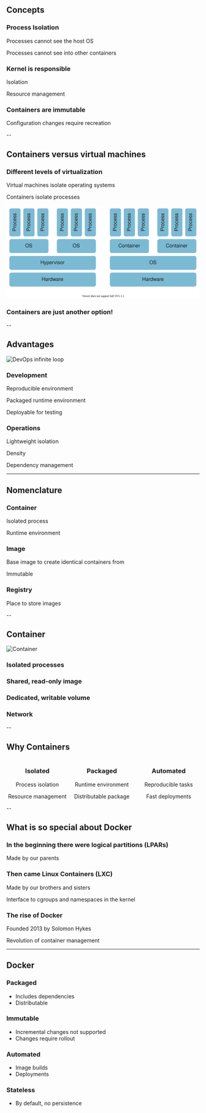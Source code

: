 ## Concepts

### Process Isolation

Processes cannot see the host OS

Processes cannot see into other containers

### Kernel is responsible

Isolation

Resource management

### Containers are immutable

Configuration changes require recreation

--

## Containers versus virtual machines

### Different levels of virtualization

Virtual machines isolate operating systems

Containers isolate processes

![Hardware virtualization vs. containers](010_basics/00_docker/containers_vs_vms.drawio.svg)

### Containers are just another option!

--

## Advantages

![DevOps infinite loop](../images/DevOps.png)
<!-- .element: style="width: 50%; float: right;" -->

### Development

Reproducible environment

Packaged runtime environment

Deployable for testing

### Operations

Lightweight isolation

Density

Dependency management

---

## Nomenclature

### Container

Isolated process

Runtime environment

### Image

Base image to create identical containers from

Immutable

### Registry

Place to store images

--

## Container

![Container](../images/Container.png) <!-- .element: style="float: right; width: 40%; padding-right: 2em;" -->

### Isolated processes

### Shared, read-only image

### Dedicated, writable volume

### Network

--

## Why Containers

<div style="width: 32%; padding-right: 0.5em; float: left; text-align: center;">
<p><i class="fas fa-umbrella fa-3x"></i></p>

<h3>Isolated</h3>

<p>Process isolation</p>
<p>Resource management</p>
</div>

<div style="width: 32%; padding-right: 0.5em; float: left; text-align: center;">
<p><i class="fas fa-suitcase fa-3x"></i></p>

<h3>Packaged</h3>

<p>Runtime environment</p>
<p>Distributable package</p>
</div>

<div style="width: 32%; float: right; text-align: center;">
<p><i class="fas fa-cog fa-3x"></i></p>

<h3>Automated</h3>

<p>Reproducible tasks</p>
<p>Fast deployments</p>
</div>

--

## What is so special about Docker

### In the beginning there were logical partitions (LPARs)

Made by our parents

### Then came Linux Containers (LXC)

Made by our brothers and sisters

Interface to cgroups and namespaces in the kernel

### The rise of Docker

Founded 2013 by Solomon Hykes

Revolution of container management

---

## Docker

### Packaged

* Includes dependencies
* Distributable

### Immutable

* Incremental changes not supported
* Changes require rollout

### Automated

* Image builds
* Deployments

### Stateless

* By default, no persistence
